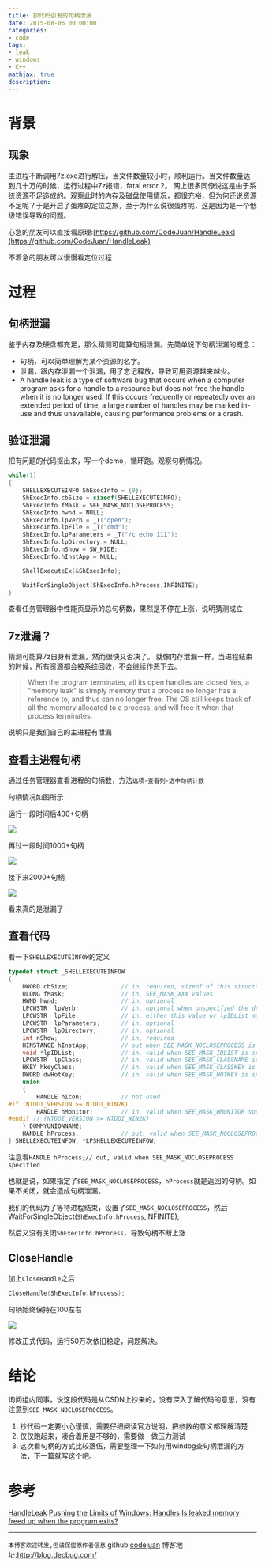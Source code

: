 ```yaml
---
title: 抄代码引发的句柄泄漏
date: 2015-08-06 00:00:00
categories:
- code
tags: 
- leak
- windows
- C++
mathjax: true
description: 
---
```



# 背景

## 现象
主进程不断调用7z.exe进行解压，当文件数量较小时，顺利运行。当文件数量达到几十万的时候，运行过程中7z报错，fatal error 2。
网上很多同僚说这是由于系统资源不足造成的。观察此时的内存及磁盘使用情况，都很充裕，但为何还说资源不足呢？于是开启了蛋疼的定位之旅，至于为什么说很蛋疼呢，这是因为是一个低级错误导致的问题。

心急的朋友可以直接看原理:[https://github.com/CodeJuan/HandleLeak](https://github.com/CodeJuan/HandleLeak)

不着急的朋友可以慢慢看定位过程

<!--more-->

# 过程

## 句柄泄漏

鉴于内存及硬盘都充足，那么猜测可能算句柄泄漏。先简单说下句柄泄漏的概念：

- 句柄，可以简单理解为某个资源的名字。
- 泄漏，跟内存泄漏一个泄漏，用了忘记释放，导致可用资源越来越少。
- A handle leak is a type of software bug that occurs when a computer program asks for a handle to a resource but does not free the handle when it is no longer used. If this occurs frequently or repeatedly over an extended period of time, a large number of handles may be marked in-use and thus unavailable, causing performance problems or a crash.

## 验证泄漏

把有问题的代码抠出来，写一个demo，循环跑。观察句柄情况。

```cpp
while(1)
{
    SHELLEXECUTEINFO ShExecInfo = {0};
    ShExecInfo.cbSize = sizeof(SHELLEXECUTEINFO);
    ShExecInfo.fMask = SEE_MASK_NOCLOSEPROCESS;
    ShExecInfo.hwnd = NULL;
    ShExecInfo.lpVerb = _T("open");
    ShExecInfo.lpFile = _T("cmd");
    ShExecInfo.lpParameters = _T("/c echo 111");
    ShExecInfo.lpDirectory = NULL;
    ShExecInfo.nShow = SW_HIDE;
    ShExecInfo.hInstApp = NULL;

    ShellExecuteEx(&ShExecInfo);

    WaitForSingleObject(ShExecInfo.hProcess,INFINITE); 
}
```

查看任务管理器中性能页显示的总句柄数，果然是不停在上涨，说明猜测成立

## 7z泄漏？

猜测可能算7z自身有泄漏，然而很快又否决了。
就像内存泄漏一样，当进程结束的时候，所有资源都会被系统回收，不会继续作恶下去。

> When the program terminates, all its open handles are closed
> Yes, a "memory leak" is simply memory that a process no longer has a reference to, and thus can no longer free. The OS still keeps track of all the memory allocated to a process, and will free it when that process terminates.

说明只是我们自己的主进程有泄漏

## 查看主进程句柄

通过任务管理器查看进程的句柄数，方法`选项-查看列-选中句柄计数`

句柄情况如图所示

运行一段时间后400+句柄

![](https://github.com/CodeJuan/HandleLeak/raw/master/pic/Leak1.JPG)

再过一段时间1000+句柄

![](https://github.com/CodeJuan/HandleLeak/raw/master/pic/Leak2.JPG)

接下来2000+句柄

![](https://github.com/CodeJuan/HandleLeak/raw/master/pic/Leak3.JPG)

看来真的是泄漏了

## 查看代码

看一下`SHELLEXECUTEINFOW`的定义
```cpp
typedef struct _SHELLEXECUTEINFOW
{
    DWORD cbSize;               // in, required, sizeof of this structure
    ULONG fMask;                // in, SEE_MASK_XXX values
    HWND hwnd;                  // in, optional
    LPCWSTR  lpVerb;            // in, optional when unspecified the default verb is choosen
    LPCWSTR  lpFile;            // in, either this value or lpIDList must be specified
    LPCWSTR  lpParameters;      // in, optional
    LPCWSTR  lpDirectory;       // in, optional
    int nShow;                  // in, required
    HINSTANCE hInstApp;         // out when SEE_MASK_NOCLOSEPROCESS is specified
    void *lpIDList;             // in, valid when SEE_MASK_IDLIST is specified, PCIDLIST_ABSOLUTE, for use with SEE_MASK_IDLIST & SEE_MASK_INVOKEIDLIST
    LPCWSTR  lpClass;           // in, valid when SEE_MASK_CLASSNAME is specified
    HKEY hkeyClass;             // in, valid when SEE_MASK_CLASSKEY is specified
    DWORD dwHotKey;             // in, valid when SEE_MASK_HOTKEY is specified
    union
    {
        HANDLE hIcon;           // not used
#if (NTDDI_VERSION >= NTDDI_WIN2K)
        HANDLE hMonitor;        // in, valid when SEE_MASK_HMONITOR specified
#endif // (NTDDI_VERSION >= NTDDI_WIN2K)
    } DUMMYUNIONNAME;
    HANDLE hProcess;            // out, valid when SEE_MASK_NOCLOSEPROCESS specified
} SHELLEXECUTEINFOW, *LPSHELLEXECUTEINFOW;
```

注意看`HANDLE hProcess;// out, valid when SEE_MASK_NOCLOSEPROCESS specified`

也就是说，如果指定了`SEE_MASK_NOCLOSEPROCESS`，`hProcess`就是返回的句柄。如果不关闭，就会造成句柄泄漏。

我们的代码为了等待进程结束，设置了`SEE_MASK_NOCLOSEPROCESS`，然后WaitForSingleObject(`ShExecInfo.hProcess`,INFINITE); 

然后又没有关闭`ShExecInfo.hProcess`，导致句柄不断上涨

## CloseHandle
加上`CloseHandle`之后 
```cpp
CloseHandle(ShExecInfo.hProcess);
```

句柄始终保持在100左右

![](https://github.com/CodeJuan/HandleLeak/raw/master/pic/CloseHandle.JPG)

修改正式代码，运行50万次依旧稳定，问题解决。




# 结论
询问组内同事，说这段代码是从CSDN上抄来的，没有深入了解代码的意思，没有注意到`SEE_MASK_NOCLOSEPROCESS`。
1. 抄代码一定要小心谨慎，需要仔细阅读官方说明，把参数的意义都理解清楚
2. 仅仅跑起来，凑合着用是不够的，需要做一做压力测试
3. 这次看句柄的方式比较落伍，需要整理一下如何用windbg查句柄泄漏的方法，下一篇就写这个吧。

# 参考
[HandleLeak](https://en.wikipedia.org/wiki/Handle_leak)
[Pushing the Limits of Windows: Handles](http://blogs.technet.com/b/markrussinovich/archive/2009/09/29/3283844.aspx)
[Is leaked memory freed up when the program exits?](http://stackoverflow.com/questions/2975831/is-leaked-memory-freed-up-when-the-program-exits)

-----------------------

`本博客欢迎转发,但请保留原作者信息`
github:[codejuan](https://github.com/CodeJuan)
博客地址:http://blog.decbug.com/

